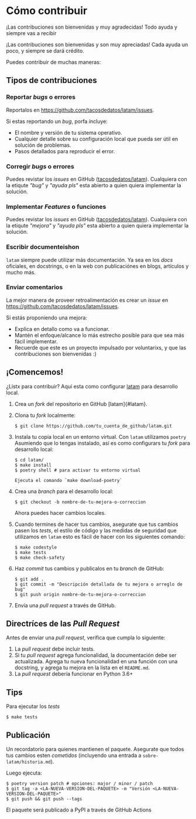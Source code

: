 # Cómo contribuir

¡Las contribuciones son bienvenidas y muy agradecidas!
Todo ayuda y siempre vas a recibir 

¡Las contribuciones son bienvenidas y son muy apreciadas! Cada
ayuda un poco, y siempre se dará crédito.

Puedes contribuir de muchas maneras:

## Tipos de contribuciones

### Reportar _bugs_ o errores

Reportalos en <https://github.com/tacosdedatos/latam/issues>.

Si estas reportando un _bug_, porfa íncluye:

-   El nombre y versión de tu sistema operativo.
-   Cualquier detalle sobre su configuración local que pueda ser útil en
    solución de problemas.
-   Pasos detallados para reproducir el error.

### Corregir _bugs_ o errores

Puedes revistar los _issues_ en GitHub ([tacosdedatos/latam](https://github.com/tacosdedatos/latam/issues)).
Cualquiera con la etiqute _"bug"_ y _"ayuda pls"_ esta abierto a quien quiera implementar la solución.

### Implementar _Features_ o funciones 

Puedes revistar los _issues_ en GitHub ([tacosdedatos/latam](https://github.com/tacosdedatos/latam/issues)).
Cualquiera con la etiqute _"mejora"_ y _"ayuda pls"_ esta abierto a quien quiera implementar la solución.


### Escribir documenteishon

`latam` siempre puede utilizar más documentación. Ya sea en 
los _docs_ oficiales, en docstrings, o en la web con publicaciónes en blogs, artículos y mucho más.

### Enviar comentarios

La mejor manera de proveer retroalimentación es crear un _issue_ en 
<https://github.com/tacosdedatos/latam/issues>.

Si estás proponiendo una mejora:

-   Explica en detallo como va a funcionar.
-   Mantén el enfoque/alcance lo más estrecho posible para que sea más fácil
    implementar. 
-   Recuerde que este es un proyecto impulsado por voluntarixs, y que
    las contribuciones son bienvenidas :)

¡Comencemos!
------------

¿Listx para contribuir? Aquí esta como configurar [latam](#latam) 
para desarrollo local.

1.  Crea un _fork_ del repositorio en GitHub [latam]{#latam}.

2.  Clona tu _fork_ localmente:

        $ git clone https://github.com/tu_cuenta_de_github/latam.git

3.  Instala tu copia local en un entorno virtual. Con `latam` utilizamos `poetry`
    Asumiendo que lo tengas instalado, así es como configurars tu _fork_ para desarrollo local:

        $ cd latam/
        $ make install
        $ poetry shell # para activar tu entorno virtual 
    ```{admonition} Si no tienes instalado poetry
    Ejecuta el comando `make download-poetry`
    ```

4.  Crea una _branch_ para el desarrollo local:

        $ git checkout -b nombre-de-tu-mejora-o-correccion

    Ahora puedes hacer cambios locales.

5.  Cuando termines de hacer tus cambios, asegurate que tus cambios pasen
    los _tests_, el estilo de código y las medidas de seguridad que utilizamos en `latam`
    esto es fácil de hacer con los siguientes comando:

        $ make codestyle
        $ make tests
        $ make check-safety


6.  Haz _commit_ tus cambios y publicalos en tu _branch_ de GitHub:

        $ git add .
        $ git commit -m "Descripción detallada de tu mejora o arreglo de bug"
        $ git push origin nombre-de-tu-mejora-o-correccion

7.  Envía una _pull request_ a través de GitHub.


## Directríces de las _Pull Request_

Antes de enviar una _pull request_, verifica que cumpla lo siguiente:

1.  La _pull request_ debe incluir tests.
2.  Si tu _pull request_ agrega funcionalidad, la documentación debe ser actualizada.
    Agrega tu nueva funcionalidad en una función con una docstring, y agrega tu mejora
    en la lista en el `README.md`.
3.  La _pull request_ debería funcionar en Python 3.6+


## Tips

Para ejecutar los _tests_

    $ make tests


## Publicación

Un recordatorio para quienes mantienen el paquete. Asegurate que todos tus cambios esten
_cometidos_ (incluyendo una entrada a `sobre-latam/historia.md`).

Luego ejecuta:

    $ poetry version patch # opciones: major / minor / patch
    $ git tag -a <LA-NUEVA-VERSION-DEL-PAQUETE> -m "Versión <LA-NUEVA-VERSION-DEL-PAQUETE>"
    $ git push && git push --tags

El paquete será publicado a PyPI a través de GitHub Actions
